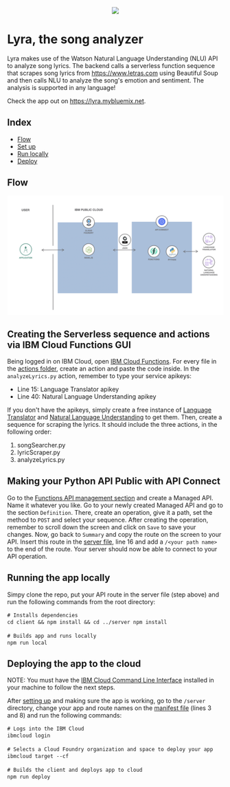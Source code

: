 <div align="center">
<a href="https://cloud.ibm.com">
<img src="https://img.shields.io/badge/IBM%20Cloud-powered-blue.svg" />
</a>
</div>

# Lyra, the song analyzer

Lyra makes use of the Watson Natural Language Understanding (NLU) API to analyze song lyrics. The backend calls a serverless function sequence that scrapes song lyrics from https://www.letras.com using Beautiful Soup and then calls NLU to analyze the song's emotion and sentiment. The analysis is supported in any language!

Check the app out on https://lyra.mybluemix.net.

## Index

* [Flow](#Flow)
* [Set up](#Creating-the-Serverless-sequence-and-actions-via-IBM-Cloud-Functions-GUI)
* [Run locally](#Running-the-app-locally)
* [Deploy](#Deploying-the-app-to-the-cloud)

## Flow
![flow](doc/source/images/flow.png)

## Creating the Serverless sequence and actions via IBM Cloud Functions GUI

Being logged in on IBM Cloud, open [IBM Cloud Functions](https://cloud.ibm.com/functions/actions). For every file in the [actions folder](./doc/source/actions), create an action and paste the code inside. In the `analyzeLyrics.py` action, remember to type your service apikeys:
- Line 15: Language Translator apikey
- Line 40: Natural Language Understanding apikey

If you don't have the apikeys, simply create a free instance of [Language Translator](https://cloud.ibm.com/catalog/services/language-translator) and [Natural Language Understanding](https://cloud.ibm.com/catalog/services/natural-language-understanding) to get them. Then, create a sequence for scraping the lyrics. It should include the three actions, in the following order:
1. songSearcher.py
2. lyricScraper.py
3. analyzeLyrics.py

## Making your Python API Public with API Connect
Go to the [Functions API management section](https://cloud.ibm.com/functions/apimanagement) and create a Managed API. Name it whatever you like. Go to your newly created Managed API and go to the section `Definition`. There, create an operation, give it a path, set the method to `POST` and select your sequence. After creating the operation, remember to scroll down the screen and click on `Save` to save your changes. Now, go back to `Summary` and copy the route on the screen to your API. Insert this route in the [server file](./server/server.js), line 16 and add a `/<your path name>` to the end of the route. Your server should now be able to connect to your API operation.

## Running the app locally
Simpy clone the repo, put your API route in the server file (step above) and run the following commands from the root directory:

```
# Installs dependencies
cd client && npm install && cd ../server npm install

# Builds app and runs locally
npm run local
```

## Deploying the app to the cloud
NOTE: You must have the [IBM Cloud Command Line Interface](https://cloud.ibm.com/docs/cli?topic=cloud-cli-getting-started) installed in your machine to follow the next steps.

After [setting up](#Creating-the-Serverless-sequence-and-actions-via-IBM-Cloud-Functions-GUI) and making sure the app is working, go to the `/server` directory, change your app and route names on the [manifest file](./server/manifest.yml) (lines 3 and 8) and run the following commands:

```
# Logs into the IBM Cloud
ibmcloud login

# Selects a Cloud Foundry organization and space to deploy your app
ibmcloud target --cf

# Builds the client and deploys app to cloud
npm run deploy
```
